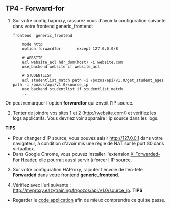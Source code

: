 ## TP4 - Forward-for
1. Sur votre config haproxy, rassurez vous d'avoir la configuration suivante dans votre frontend generic_frontend: 

    ```
    frontend  generic_frontend
        ...
        mode http
        option forwardfor       except 127.0.0.0/8

        # WEBSITE
        acl website_acl hdr_dom(host) -i website.com
        use_backend website if website_acl

        # STUDENTLIST
        acl studentlist_match path -i /pozos/api/v1.0/get_student_ages path -i /pozos/api/v1.0/source_ip
        use_backend studentlist if studentlist_match
        ...
    ```
On peut remarquer l'option **forwardfor** qui envoit l'IP source.

2. Tenter de joindre vos sites 1 et 2 (http://website.com/) et vérifiez les logs applicatifs. Vous devriez voir apparaîre l'ip source dans les logs.


**TIPS**
- Pour changer d'IP source, vous pouvez saisir http://127.0.0.1 dans votre navigateur, à condition d'avoir mis une règle de NAT sur le port 80 dans virtualbox.
- Dans Google Chrome, vous pouvez installer l'extension [X-Forwarded-For Header](https://chrome.google.com/webstore/detail/x-forwarded-for-header/hkghghbnihliadkabmlcmcgmffllglin/related), elle pourrait aussi servir à forcer l'IP source.
    

3. Sur votre configuration HAProxy, rajouter l'envoie de l'en-tête **Forwarded** dans votre frontend **generic_frontend**. 

4. Vérifiez avec l'url suivante : http://myproxy.eazytraining.fr/pozos/api/v1.0/source_ip. 
**TIPS**
- Regarder le [code application](https://github.com/eazytraining/haproxy-training/blob/main/student-list/simple_api/student_age.py#L42) afin de mieux comprendre ce qui se passe.